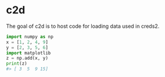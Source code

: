 
<!-- README.md is generated from README.Rmd. Please edit that file -->

# c2d

The goal of c2d is to host code for loading data used in creds2.

``` python
import numpy as np
x = [1, 2, 4, 9]
y = [2, 3, 5, 6]
import matplotlib
z = np.add(x, y)
print(z)
#> [ 3  5  9 15]
```

